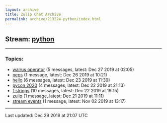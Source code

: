 ```yaml
---
layout: archive
title: Zulip Chat Archive
permalink: archive/213224-python/index.html
---
```


## Stream: [python](https://chdinesh1089.github.io/archive/213224-python/index.html)
---

### Topics:

* [walrus operator](walrus.20operator.html) (5 messages, latest: Dec 27 2019 at 02:05)
* [peps](peps.html) (1 message, latest: Dec 26 2019 at 10:21)
* [hello](hello.html) (6 messages, latest: Dec 23 2019 at 11:39)
* [pycon 2020](pycon.202020.html) (4 messages, latest: Dec 22 2019 at 21:13)
* [f strings](f.20strings.html) (10 messages, latest: Dec 22 2019 at 19:15)
* [zulip](zulip.html) (1 message, latest: Dec 21 2019 at 11:11)
* [stream events](stream.20events.html) (1 message, latest: Nov 02 2019 at 13:17)

<hr><p>Last updated: Dec 29 2019 at 21:07 UTC</p>